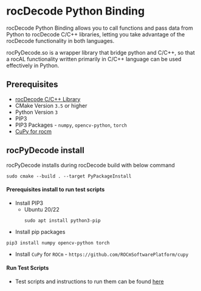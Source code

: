 # rocDecode Python Binding

rocDecode Python Binding allows you to call functions and pass data from Python to rocDecode C/C++ libraries,
letting you take advantage of the rocDecode functionality in both languages.

rocPyDecode.so is a wrapper library that bridge python and C/C++, so that a rocAL functionality
written primarily in C/C++ language can be used effectively in Python.

## Prerequisites
* [rocDecode C/C++ Library](../rocDecode/README.md#prerequisites)
* CMake Version `3.5` or higher
* Python Version `3`
* PIP3
* PIP3 Packages - `numpy`, `opencv-python`, `torch`
* [CuPy for rocm](https://github.com/ROCmSoftwarePlatform/cupy)

## rocPyDecode install

rocPyDecode installs during rocDecode build with below command
```
sudo cmake --build . --target PyPackageInstall
```

#### Prerequisites install to run test scripts

* Install PIP3
  + Ubuntu 20/22
    ```
    sudo apt install python3-pip
    ```
* Install pip packages
````
pip3 install numpy opencv-python torch
````
* Install `CuPy` for `ROCm` - `https://github.com/ROCmSoftwarePlatform/cupy`

#### Run Test Scripts
* Test scripts and instructions to run them can be found [here](examples/)
